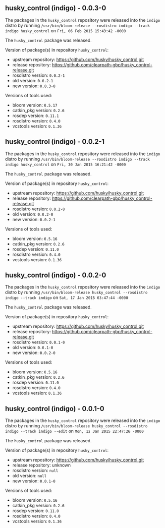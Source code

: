 ## husky_control (indigo) - 0.0.3-0

The packages in the `husky_control` repository were released into the `indigo` distro by running `/usr/bin/bloom-release --rosdistro indigo --track indigo husky_control` on `Fri, 06 Feb 2015 15:43:42 -0000`

The `husky_control` package was released.

Version of package(s) in repository `husky_control`:
- upstream repository: https://github.com/husky/husky_control.git
- release repository: https://github.com/clearpath-gbp/husky_control-release.git
- rosdistro version: `0.0.2-1`
- old version: `0.0.2-1`
- new version: `0.0.3-0`

Versions of tools used:
- bloom version: `0.5.17`
- catkin_pkg version: `0.2.6`
- rosdep version: `0.11.1`
- rosdistro version: `0.4.0`
- vcstools version: `0.1.36`


## husky_control (indigo) - 0.0.2-1

The packages in the `husky_control` repository were released into the `indigo` distro by running `/usr/bin/bloom-release --rosdistro indigo --track indigo husky_control` on `Fri, 30 Jan 2015 16:21:42 -0000`

The `husky_control` package was released.

Version of package(s) in repository `husky_control`:
- upstream repository: https://github.com/husky/husky_control.git
- release repository: https://github.com/clearpath-gbp/husky_control-release.git
- rosdistro version: `0.0.2-0`
- old version: `0.0.2-0`
- new version: `0.0.2-1`

Versions of tools used:
- bloom version: `0.5.16`
- catkin_pkg version: `0.2.6`
- rosdep version: `0.11.0`
- rosdistro version: `0.4.0`
- vcstools version: `0.1.36`


## husky_control (indigo) - 0.0.2-0

The packages in the `husky_control` repository were released into the `indigo` distro by running `/usr/bin/bloom-release husky_control --rosdistro indigo --track indigo` on `Sat, 17 Jan 2015 03:47:44 -0000`

The `husky_control` package was released.

Version of package(s) in repository `husky_control`:
- upstream repository: https://github.com/husky/husky_control.git
- release repository: https://github.com/clearpath-gbp/husky_control-release.git
- rosdistro version: `0.0.1-0`
- old version: `0.0.1-0`
- new version: `0.0.2-0`

Versions of tools used:
- bloom version: `0.5.16`
- catkin_pkg version: `0.2.6`
- rosdep version: `0.11.0`
- rosdistro version: `0.4.0`
- vcstools version: `0.1.36`


## husky_control (indigo) - 0.0.1-0

The packages in the `husky_control` repository were released into the `indigo` distro by running `/usr/bin/bloom-release husky_control --rosdistro indigo --track indigo --edit` on `Mon, 12 Jan 2015 22:47:26 -0000`

The `husky_control` package was released.

Version of package(s) in repository `husky_control`:
- upstream repository: https://github.com/husky/husky_control.git
- release repository: unknown
- rosdistro version: `null`
- old version: `null`
- new version: `0.0.1-0`

Versions of tools used:
- bloom version: `0.5.16`
- catkin_pkg version: `0.2.6`
- rosdep version: `0.11.0`
- rosdistro version: `0.4.0`
- vcstools version: `0.1.36`


